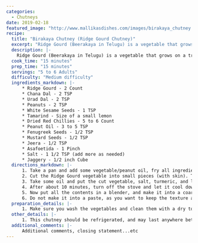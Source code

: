 ```yaml
--- 
categories: 
  - Chutneys
date: 2019-02-18
featured_image: "http://www.mallikasdishes.com/images/birakaya_chutney.jpg"
recipe:
  title: "Birakaya Chutney (Ridge Gourd Chutney)"
  excerpt: "Ridge Gourd (Beerakaya in Telugu) is a vegetable that grows on a tropical vine, and belongs to the Gourd family. It looks like a zucchini, but with ridges on the skin and much bigger seeds inside."
  description: |-
    Ridge Gourd (Beerakaya in Telugu) is a vegetable that grows on a tropical vine, and belongs to the Gourd family. It looks like a zucchini, but with ridges on the skin and much bigger seeds inside. This plant has a lot of health benefits. It is high in fiber, has vitamin-c, zinc, iron, riboflavin...etc and helps to fight with seasonal allergies and cold.
  cook_time: "15 minutes"
  prep_time: "15 minutes"
  servings: "5 to 6 Adults"
  difficulty: "Medium difficulty"
  ingredients_markdown: |-
      * Ridge Gourd - 2 Count
      * Chana Dal - 2 TSP
      * Urad Dal - 2 TSP
      * Peanuts - 2 TSP
      * White Sesame Seeds - 1 TSP
      * Tamarind - Size of a small lemon
      * Dried Red Chillies - 5 to 6 Count
      * Peanut Oil - 3 to 5 TSP 
      * Fenugreek Seeds - 1/2 TSP
      * Mustard Seeds - 1/2 TSP
      * Jeera - 1/2 TSP
      * Asafoetida - 1 Pinch
      * Salt - 1 1/2 TSP (add more as needed)
      * Jaggery - 1/2 inch Cube
  directions_markdown: |-
      1. Take a pan and add some vegetable/peanut oil, fry all ingredients, then keep it aside.
      2. Cut the Ridge Gourd vegetable into small pieces (with skin). The skin has a lot of fiber, and no need to peel the vegetable.
      3. Take some oil and put the cut vegetable, salt, turmeric, and little bit of Jaggery, close the lid and cook 7 to 10 minutes in medium frame.
      4. After about 10 minutes, turn off the stove and let it cool down for a few minutes.
      5. Now put all the contents in a blender, and make it into a coarse grain paste.
      6. Do not make it into a paste, as you want to keep the texture and feel the fibers while you eat.
  preparation_details: |-
      1. Make sure you wash the vegetables and clean them with a dry towel or a paper napkin.
  other_details: |-
      1. This chutney should be refrigerated, and may last anywhere between 7 to 10 days.
  additional_comments: |-
      Additional comments, closing statement...etc
---
```

